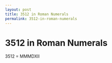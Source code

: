 ```yaml
---
layout: post
title: 3512 in Roman Numerals
permalink: 3512-in-roman-numerals
---
```


# 3512 in Roman Numerals

3512 = MMMDXII
